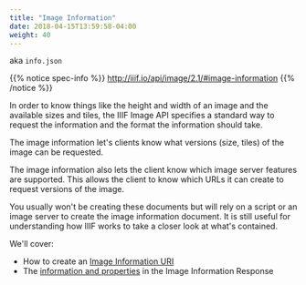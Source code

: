 ```yaml
---
title: "Image Information"
date: 2018-04-15T13:59:58-04:00
weight: 40
---
```


<!-- #todo:60 aka info.json -->
aka `info.json`

{{% notice spec-info %}}
http://iiif.io/api/image/2.1/#image-information
{{% /notice %}}

In order to know things like the height and width of an image and the available sizes and tiles, the IIIF Image API specifies a standard way to request the information and the format the information should take.

The image information let's clients know what versions (size, tiles) of the image can be requested.

The image information also lets the client know which image server features are supported. This allows the client to know which URLs it can create to request versions of the image.

You usually won't be creating these documents but will rely on a script or an image server to create the image information document. It is still useful for understanding how IIIF works to take a closer look at what's contained.

We'll cover:

- How to create an [Image Information URI](info-uri.md)
- The [information and properties](info-properties.md) in the Image Information Response
